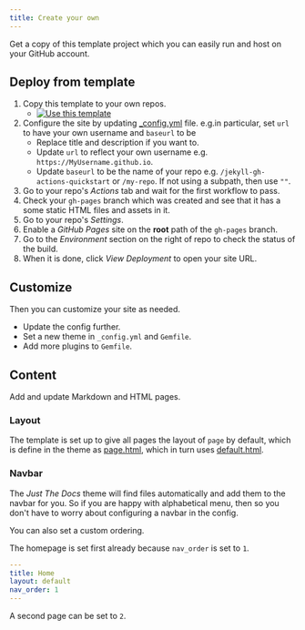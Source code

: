 ```yaml
---
title: Create your own
---
```


Get a copy of this template project which you can easily run and host on your GitHub account.

## Deploy from template

1. Copy this template to your own repos.
    - [![Use this template](https://img.shields.io/badge/Generate-Use_this_template-2ea44f)](https://github.com/MichaelCurrin/jekyll-themed-site-quickstart/generate)
1. Configure the site by updating [\_config.yml](https://github.com/MichaelCurrin/jekyll-gh-actions-quickstart/blob/main/_config.yml) file. e.g.in particular, set `url` to have your own username and `baseurl` to be 
    - Replace title and description if you want to.
    - Update `url` to reflect your own username e.g. `https://MyUsername.github.io`.
    - Update `baseurl` to be the name of your repo e.g. `/jekyll-gh-actions-quickstart` or `/my-repo`. If not using a subpath, then use `""`.
1. Go to your repo's _Actions_ tab and wait for the first workflow to pass.
1. Check your `gh-pages` branch which was created and see that it has a some static HTML files and assets in it.
1. Go to your repo's _Settings_.
1. Enable a _GitHub Pages_ site on the **root** path of the `gh-pages` branch.
1. Go to the _Environment_ section on the right of repo to check the status of the build.
1. When it is done, click _View Deployment_ to open your site URL.


## Customize

Then you can customize your site as needed.

- Update the config further.
- Set a new theme in `_config.yml` and `Gemfile`.
- Add more plugins to `Gemfile`.


## Content

Add and update Markdown and HTML pages.

### Layout

The template is set up to give all pages the layout of `page` by default, which is define in the theme as [page.html][], which in turn uses [default.html][].

### Navbar

The _Just The Docs_ theme will find files automatically and add them to the navbar for you. So if you are happy with alphabetical menu, then so you don't have to worry about configuring a navbar in the config.

You can also set a custom ordering.

The homepage is set first already because `nav_order` is set to `1`.

```yaml
---
title: Home
layout: default
nav_order: 1
---
```

A second page can be set to `2`.

[page.html]: https://github.com/pmarsceill/just-the-docs/blob/master/_layouts/page.html
[default.html]: https://github.com/pmarsceill/just-the-docs/blob/master/_layouts/default.html
